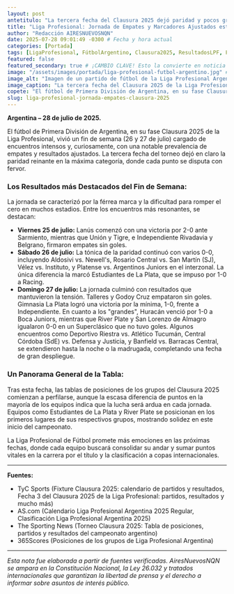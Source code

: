 ```yaml
---
layout: post
antetitulo: "La tercera fecha del Clausura 2025 dejó paridad y pocos gritos."
title: "Liga Profesional: Jornada de Empates y Marcadores Ajustados este Fin de Semana."
author: "Redacción AIRESNUEVOSNQN"
date: 2025-07-28 09:01:49 -0300 # Fecha y hora actual
categories: [Portada]
tags: [LigaProfesional, FútbolArgentino, Clausura2025, ResultadosLPF, FútbolNacional, RiverPlate, BocaJuniors, Deportes, Argentina, Fecha3]
featured: false
featured_secondary: true # ¡CAMBIO CLAVE! Esto la convierte en noticia secundaria de portada
image: "/assets/images/portada/liga-profesional-futbol-argentino.jpg" # RUTA DE LA IMAGEN (SUGERENCIA: 400px x 300px, proporción 4:3 para portada secundaria)
image_alt: "Imagen de un partido de fútbol de la Liga Profesional Argentina, con jugadores en acción."
image_caption: "La tercera fecha del Clausura 2025 de la Liga Profesional estuvo marcada por la paridad y los resultados ajustados."
copete: "El fútbol de Primera División de Argentina, en su fase Clausura 2025 de la Liga Profesional, vivió un fin de semana (26 y 27 de julio) cargado de encuentros intensos y, curiosamente, con una notable prevalencia de empates y resultados ajustados."
slug: liga-profesional-jornada-empates-clausura-2025
---
```


**Argentina – 28 de julio de 2025.**

El fútbol de Primera División de Argentina, en su fase Clausura 2025 de la Liga Profesional, vivió un fin de semana (26 y 27 de julio) cargado de encuentros intensos y, curiosamente, con una notable prevalencia de empates y resultados ajustados. La tercera fecha del torneo dejó en claro la paridad reinante en la máxima categoría, donde cada punto se disputa con fervor.

### Los Resultados más Destacados del Fin de Semana:

La jornada se caracterizó por la férrea marca y la dificultad para romper el cero en muchos estadios. Entre los encuentros más resonantes, se destacan:

* **Viernes 25 de julio:** Lanús comenzó con una victoria por 2-0 ante Sarmiento, mientras que Unión y Tigre, e Independiente Rivadavia y Belgrano, firmaron empates sin goles.
* **Sábado 26 de julio:** La tónica de la paridad continuó con varios 0-0, incluyendo Aldosivi vs. Newell's, Rosario Central vs. San Martín (SJ), Vélez vs. Instituto, y Platense vs. Argentinos Juniors en el interzonal. La única diferencia la marcó Estudiantes de La Plata, que se impuso por 1-0 a Racing.
* **Domingo 27 de julio:** La jornada culminó con resultados que mantuvieron la tensión. Talleres y Godoy Cruz empataron sin goles. Gimnasia La Plata logró una victoria por la mínima, 1-0, frente a Independiente. En cuanto a los "grandes", Huracán venció por 1-0 a Boca Juniors, mientras que River Plate y San Lorenzo de Almagro igualaron 0-0 en un Superclásico que no tuvo goles. Algunos encuentros como Deportivo Riestra vs. Atlético Tucumán, Central Córdoba (SdE) vs. Defensa y Justicia, y Banfield vs. Barracas Central, se extendieron hasta la noche o la madrugada, completando una fecha de gran despliegue.

### Un Panorama General de la Tabla:

Tras esta fecha, las tablas de posiciones de los grupos del Clausura 2025 comienzan a perfilarse, aunque la escasa diferencia de puntos en la mayoría de los equipos indica que la lucha será ardua en cada jornada. Equipos como Estudiantes de La Plata y River Plate se posicionan en los primeros lugares de sus respectivos grupos, mostrando solidez en este inicio del campeonato.

La Liga Profesional de Fútbol promete más emociones en las próximas fechas, donde cada equipo buscará consolidar su andar y sumar puntos vitales en la carrera por el título y la clasificación a copas internacionales.

---
**Fuentes:**

* TyC Sports (Fixture Clausura 2025: calendario de partidos y resultados, Fecha 3 del Clausura 2025 de la Liga Profesional: partidos, resultados y mucho más)
* AS.com (Calendario Liga Profesional Argentina 2025 Regular, Clasificación Liga Profesional Argentina 2025)
* The Sporting News (Torneo Clausura 2025: Tabla de posiciones, partidos y resultados del campeonato argentino)
* 365Scores (Posiciones de los grupos de Liga Profesional Argentina)

---
*Esta nota fue elaborada a partir de fuentes verificadas. AiresNuevosNQN se ampara en la Constitución Nacional, la Ley 26.032 y tratados internacionales que garantizan la libertad de prensa y el derecho a informar sobre asuntos de interés público.*